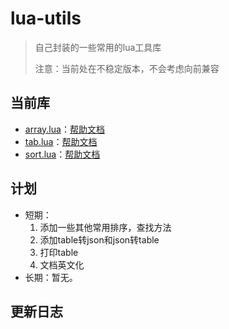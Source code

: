# lua-utils

> 自己封装的一些常用的lua工具库
>
> 注意：当前处在不稳定版本，不会考虑向前兼容

## 当前库

- [array.lua](./array.lua)：[帮助文档](./doc/array.md)
- [tab.lua](./tab.lua)：[帮助文档](./doc/tab.md)
- [sort.lua](./tab.lua)：[帮助文档](./doc/sort.md)

## 计划

- 短期：
  1. 添加一些其他常用排序，查找方法
  2. 添加table转json和json转table
  3. 打印table
  4. 文档英文化
- 长期：暂无。

## 更新日志



